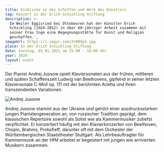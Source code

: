```yaml
---
title: Einblicke in das Schaffen und Werk des Künstlers
tag: Konzert in der Erich-Schickling Stiftung
description: >-
  Im Weiler Eggisried bei Ottobeuren hat der Künstler Erich
  Schickling (1924-2012) in über 60-jähriger Arbeit zusammen mit
  seiner Frau Inge eine Begegnungsstätte für Kunst und Religion
  geschaffen.`,
imageUrl: https://i.imgur.com/3rW0XpV.jpg
place: In der Erich Schickling Stiftung
date: Sonntag, 03.01.2021 um 15:00 - 16:00 Uhr
year: 2020
layout: event
---
```


Der Pianist Andrej Jussow spielt Klaviersonaten aus der frühen, mittleren und späten Schaffenszeit Ludwig van Beethovens, gipfelnd in seiner letzten Klaviersonate C-Moll op. 111 mit der berühmten Arietta und ihren transzendenten Variationen.

![Andrej Jussow](https://i.imgur.com/JDtlA2b.png)

Andrej Jussow stammt aus der Ukraine und gehört einer ausdrucksstarken jungen Pianistengeneration an, von russischer Tradition geprägt, dem klassischen Repertoire sowohl als Solist wie als Kammermusiker zutiefst verpflichtet. Er konzertiert häufig mit den Klavierkonzerten von Beethoven, Chopin, Brahms, Prokofieff, darunter oft mit dem Orchester der Württembergischen Staatstheater Stuttgart. Als Lehrbeauftragter für Kammermusik an der HfM arbeitet er begeistert mit jungen wie arrivierten Musikern zusammen.
